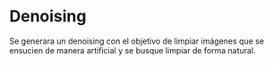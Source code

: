 # Denoising
Se generara un denoising con el objetivo de limpiar imágenes que se ensucien de manera artificial y se busque limpiar de forma natural.
